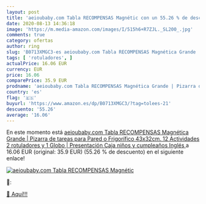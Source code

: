 ```yaml
---
layout: post
title: 'aeioubaby.com Tabla RECOMPENSAS Magnétic con un 55.26 % de descuento'
date: 2020-08-13 14:36:18
image: 'https://m.media-amazon.com/images/I/515h6+R7ZJL._SL200_.jpg'
comments: true
category: ofertas
author: ring
slug: 'B0713XMGC3-es aeioubaby.com Tabla RECOMPENSAS Magnética Grande | Pizarra...'
tags: [ 'rotuladores', ]
actualPrice: 16.06 EUR
currency: EUR
price: 16.06
comparePrice: 35.9 EUR
prodname: 'aeioubaby.com Tabla RECOMPENSAS Magnética Grande | Pizarra de tareas para Pared o Frigorífico  43x32cm. 12 Actividades  2 rotuladores y 1 Globo | Presentación Caja niños y cumpleaños  Inglés '
country: 'es'
flag: '🇪🇸'
buyurl: 'https://www.amazon.es/dp/B0713XMGC3/?tag=tolees-21'
descuento: '55.26'
average: '16.06'
---
```


En este momento está [aeioubaby.com Tabla RECOMPENSAS Magnética Grande | Pizarra de tareas para Pared o Frigorífico  43x32cm. 12 Actividades  2 rotuladores y 1 Globo | Presentación Caja niños y cumpleaños  Inglés ](https://www.amazon.es/dp/B0713XMGC3/?tag=tolees-21) a 16.06 EUR (original: 35.9 EUR) (55.26 %  de descuento) en el siguiente enlace!

[![aeioubaby.com Tabla RECOMPENSAS Magnétic](https://m.media-amazon.com/images/I/515h6+R7ZJL._SL200_.jpg)](https://www.amazon.es/dp/B0713XMGC3/?tag=tolees-21)

🔎:


[🛒 Aquí!!!](https://www.amazon.es/dp/B0713XMGC3/?tag=tolees-21)
